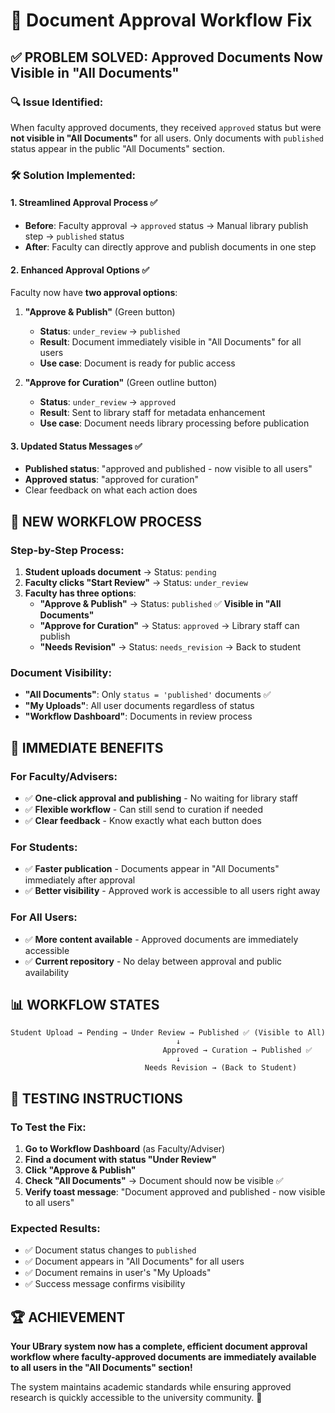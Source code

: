 # 🎯 Document Approval Workflow Fix

## ✅ **PROBLEM SOLVED**: Approved Documents Now Visible in "All Documents"

### **🔍 Issue Identified**:

When faculty approved documents, they received `approved` status but were **not visible in "All Documents"** for all users. Only documents with `published` status appear in the public "All Documents" section.

### **🛠️ Solution Implemented**:

#### **1. Streamlined Approval Process** ✅

- **Before**: Faculty approval → `approved` status → Manual library publish step → `published` status
- **After**: Faculty can directly approve and publish documents in one step

#### **2. Enhanced Approval Options** ✅

Faculty now have **two approval options**:

1. **"Approve & Publish"** (Green button)

   - **Status**: `under_review` → `published`
   - **Result**: Document immediately visible in "All Documents" for all users
   - **Use case**: Document is ready for public access

2. **"Approve for Curation"** (Green outline button)
   - **Status**: `under_review` → `approved`
   - **Result**: Sent to library staff for metadata enhancement
   - **Use case**: Document needs library processing before publication

#### **3. Updated Status Messages** ✅

- **Published status**: "approved and published - now visible to all users"
- **Approved status**: "approved for curation"
- Clear feedback on what each action does

## 🎯 **NEW WORKFLOW PROCESS**

### **Step-by-Step Process**:

1. **Student uploads document** → Status: `pending`
2. **Faculty clicks "Start Review"** → Status: `under_review`
3. **Faculty has three options**:
   - **"Approve & Publish"** → Status: `published` ✅ **Visible in "All Documents"**
   - **"Approve for Curation"** → Status: `approved` → Library staff can publish
   - **"Needs Revision"** → Status: `needs_revision` → Back to student

### **Document Visibility**:

- **"All Documents"**: Only `status = 'published'` documents ✅
- **"My Uploads"**: All user documents regardless of status
- **"Workflow Dashboard"**: Documents in review process

## 🚀 **IMMEDIATE BENEFITS**

### **For Faculty/Advisers**:

- ✅ **One-click approval and publishing** - No waiting for library staff
- ✅ **Flexible workflow** - Can still send to curation if needed
- ✅ **Clear feedback** - Know exactly what each button does

### **For Students**:

- ✅ **Faster publication** - Documents appear in "All Documents" immediately after approval
- ✅ **Better visibility** - Approved work is accessible to all users right away

### **For All Users**:

- ✅ **More content available** - Approved documents are immediately accessible
- ✅ **Current repository** - No delay between approval and public availability

## 📊 **WORKFLOW STATES**

```
Student Upload → Pending → Under Review → Published ✅ (Visible to All)
                                     ↓
                                  Approved → Curation → Published ✅
                                     ↓
                              Needs Revision → (Back to Student)
```

## 🎉 **TESTING INSTRUCTIONS**

### **To Test the Fix**:

1. **Go to Workflow Dashboard** (as Faculty/Adviser)
2. **Find a document with status "Under Review"**
3. **Click "Approve & Publish"**
4. **Check "All Documents"** → Document should now be visible ✅
5. **Verify toast message**: "Document approved and published - now visible to all users"

### **Expected Results**:

- ✅ Document status changes to `published`
- ✅ Document appears in "All Documents" for all users
- ✅ Document remains in user's "My Uploads"
- ✅ Success message confirms visibility

## 🏆 **ACHIEVEMENT**

**Your UBrary system now has a complete, efficient document approval workflow where faculty-approved documents are immediately available to all users in the "All Documents" section!**

The system maintains academic standards while ensuring approved research is quickly accessible to the university community. 🎊
